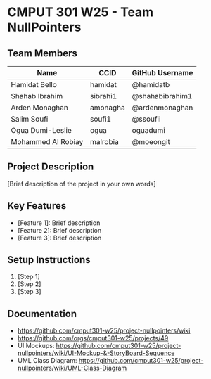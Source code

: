 # CMPUT 301 W25 - Team NullPointers

## Team Members

| Name        | CCID   | GitHub Username |
| ----------- | ------ | --------------- |
| Hamidat Bello | hamidat | @hamidatb     |
| Shahab Ibrahim | sibrahi1 | @shahabibrahim1     |
| Arden Monaghan | amonagha | @ardenmonaghan    |
| Salim Soufi | soufi1 | @ssoufii     |
| Ogua Dumi-Leslie | ogua | oguadumi     |
| Mohammed Al Robiay | malrobia | @moeongit     |


## Project Description

[Brief description of the project in your own words]

## Key Features

- [Feature 1]: Brief description
- [Feature 2]: Brief description
- [Feature 3]: Brief description

## Setup Instructions

1. [Step 1]
2. [Step 2]
3. [Step 3]

## Documentation

- https://github.com/cmput301-w25/project-nullpointers/wiki
- https://github.com/orgs/cmput301-w25/projects/49
- UI Mockups: https://github.com/cmput301-w25/project-nullpointers/wiki/UI-Mockup-&-StoryBoard-Sequence
- UML Class Diagram: https://github.com/cmput301-w25/project-nullpointers/wiki/UML-Class-Diagram
